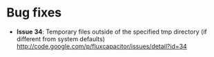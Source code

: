 # Bug fixes #

  * **Issue** **34**: Temporary files outside of the specified tmp directory (if different from system defaults)<br><a href='http://code.google.com/p/fluxcapacitor/issues/detail?id=34'>http://code.google.com/p/fluxcapacitor/issues/detail?id=34</a>